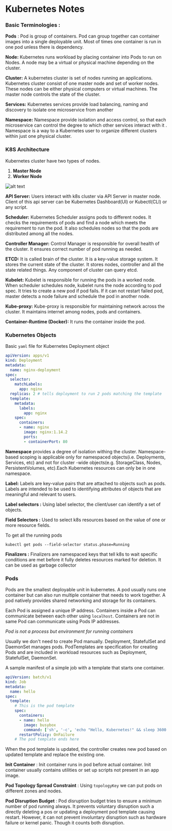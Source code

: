 # Kubernetes Notes

### Basic Terminologies :

**Pods**
: Pod is group of containers. Pod can group together can container images into a single deployable unit. Most of times
one container is run in one pod unless there is dependency.

**Node:**  Kubernetes runs workload by placing container into Pods to run on Nodes.
A node may be a  virtual or physical machine depending on the cluster.

**Cluster:** A kubernetes cluster is set of nodes running an applications.
Kubernetes cluster consist of one master node and set of worker nodes. These nodes can be either
physical computers or virtual machines. The master node controls the state of the cluster.

**Services:** Kubernetes services provide load balancing, naming and discovery to isolate one microservice from another

**Namespace:** Namespace provide isolation and access control, so that each microservice can control the degree to which other services interact with it
. Namespace is a way to a Kubernetes user to organize different clusters within just one physical cluster.

### K8S Architecture

Kubernetes cluster have two types of nodes.
1. **Master Node**
2. **Worker Node**

![alt text](https://github.com/Shaad7/notes/blob/master/images/K8S_Archi.png?raw=true 
"Kubernetes Architecture")

**API Server:** Users interact with k8s cluster via API Server in master node. Client of this api server can
be Kubernetes Dashboard(UI) or Kubectl(CLI) or any script.

**Scheduler:** Kubernetes Scheduler assigns pods to different nodes. It checks the requirements of pods and find 
a node which meets the requirement to run the pod. It also schedules nodes so that the pods are distributed 
among all the nodes.

**Controller Manager:** Control Manager is responsible for overall health of the cluster. It ensures correct
number of pod running as needed.

**ETCD:** It is called brain of the cluster. It is a key-value storage system. It stores the current state of 
the cluster. It stores nodes, controller and all the state related things. Any component of cluster can query etcd.

**Kubelet:** Kubelet is responsible for running the pods in a worked node. When scheduler schedules node, kubelet
runs the node according to pod spec. It tries to create a new pod if pod fails. If it can not 
restart failed pod, master detects a node failure and schedule the pod in another node.

**Kube-proxy:** Kube-proxy is responsible for maintaining network across the cluster. It maintains internet among
nodes, pods and containers.

**Container-Runtime (Docker):** It runs the container inside the pod.

### Kubernetes Objects

Basic `yaml` file for Kubernetes Deployment object

```yaml
apiVersion: apps/v1
kind: Deployment
metadata:
  name: nginx-deployment
spec:
  selector:
    matchLabels:
      app: nginx
  replicas: 2 # tells deployment to run 2 pods matching the template
  template:
    metadata:
      labels:
        app: nginx
    spec:
      containers:
      - name: nginx
        image: nginx:1.14.2
        ports:
        - containerPort: 80

```

**Namespace** provides a degree of isolation withing the cluster. Namespace-based scoping 
is applicable only for namespaced objects(i.e. Deployments, Services, etc) and not for cluster
-wide objects(e.g. StorageClass, Nodes, PersistentVolumes, etc).Each Kubernetes resources
can only be in one namespace.

**Label:** Labels are key-value pairs that are attached to objects such as pods. Labels are intended to be used
to identifying attributes of objects that are meaningful and relevant to users.

**Label selectors :** Using label selector, the client/user can identify a set of objects.

**Field Selectors :** Used to select k8s resources based on the value of one or more resource fields.

To get all the running pods
```shell
kubectl get pods --field-selector status.phase=Running
```
**Finalizers :** Finalizers are namespaced keys that tell k8s to wait specific conditions are met before it fully 
deletes resources marked for deletion. It can be used as garbage collector


### Pods

Pods are the smallest deployable unit in kubernetes. A pod usually runs one container but can also run multiple container
that needs to work together. A pod natively provides shared networking and storage for its containers.

Each Pod is assigned a unique IP address. Containers inside a Pod can communicate between each other using 
`localhost`. Containers are not in same Pod can communicate using Pods IP addresses.

*Pod is not a process but environment for running containers*

Usually we don't need to create Pod manually. Deployment, StatefulSet and DaemonSet manages pods.
PodTemplates are specification for creating Pods and are included in workload resources such as Deployment,
StatefulSet, DaemonSet.

A sample manifest of a simple job with a template that starts one container.
```yaml
apiVersion: batch/v1
kind: Job
metadata:
  name: hello
spec:
  template:
    # This is the pod template
    spec:
      containers:
      - name: hello
        image: busybox
        command: ['sh', '-c', 'echo "Hello, Kubernetes!" && sleep 3600']
      restartPolicy: OnFailure
    # The pod template ends here
```
When the pod template is updated, the controller creates new pod based on updated template and replace the
existing one.

**Init Container**
: Init container runs in pod before actual container. Init container usually contains utilities or set up scripts
not present in an app image.

**Pod Topology Spread Constraint** 
: Using `topologyKey` we can put pods on different zones and nodes.

**Pod Disruption Budget**
: Pod disruption budget tries to ensure a minimum number of pod running always. It prevents voluntary disruption
such a directly deleting a pos or updating a deployment pod template causing restart. However, it can not 
prevent involuntary disruption such as hardware failure or kernel panic. Though it counts both disruption.

